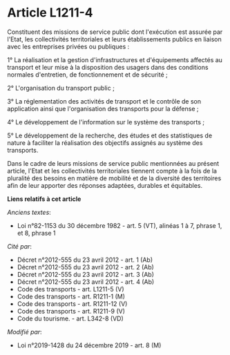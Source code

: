 # Article L1211-4

Constituent des missions de service public dont l'exécution est assurée par l'Etat, les collectivités territoriales et leurs
établissements publics en liaison avec les entreprises privées ou publiques :

1° La réalisation et la gestion d'infrastructures et d'équipements affectés au transport et leur mise à la disposition des
usagers dans des conditions normales d'entretien, de fonctionnement et de sécurité ;

2° L'organisation du transport public ;

3° La réglementation des activités de transport et le contrôle de son application ainsi que l'organisation des transports
pour la défense ;

4° Le développement de l'information sur le système des transports ;

5° Le développement de la recherche, des études et des statistiques de nature à faciliter la réalisation des objectifs
assignés au système des transports.

Dans le cadre de leurs missions de service public mentionnées au présent article, l'Etat et les collectivités territoriales
tiennent compte à la fois de la pluralité des besoins en matière de mobilité et de la diversité des territoires afin de leur
apporter des réponses adaptées, durables et équitables.

**Liens relatifs à cet article**

_Anciens textes_:

  - Loi n°82-1153 du 30 décembre 1982 - art. 5 (VT), alinéas 1 à 7, phrase 1, et 8, phrase 1

_Cité par_:

  - Décret n°2012-555 du 23 avril 2012 - art. 1 (Ab)
  - Décret n°2012-555 du 23 avril 2012 - art. 2 (Ab)
  - Décret n°2012-555 du 23 avril 2012 - art. 3 (Ab)
  - Décret n°2012-555 du 23 avril 2012 - art. 4 (Ab)
  - Code des transports - art. L1211-5 (V)
  - Code des transports - art. R1211-1 (M)
  - Code des transports - art. R1211-12 (V)
  - Code des transports - art. R1211-9 (V)
  - Code du tourisme. - art. L342-8 (VD)

_Modifié par_:

  - Loi n°2019-1428 du 24 décembre 2019 - art. 8 (M)
